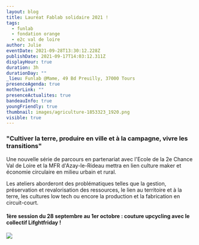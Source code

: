 ```yaml
---
layout: blog
title: Lauréat Fablab solidaire 2021 !
tags:
  - funlab
  - fondation orange
  - e2c val de loire
author: Julie
eventDate: 2021-09-28T13:30:12.228Z
publishDate: 2021-09-17T14:03:12.311Z
displayHour: true
duration: 3h
durationDay: ""
_lieu: Funlab @Mame, 49 Bd Preuilly, 37000 Tours
presenceAgenda: true
motherLink: ""
presenceActualites: true
bandeauInfo: true
youngFriendly: true
thumbnail: images/agriculture-1853323_1920.png
visible: true
---
```

### "Cultiver la terre, produire en ville et à la campagne, vivre les transitions"

Une nouvelle série de parcours en partenariat avec l'Ecole de la 2e Chance Val de Loire et la MFR d'Azay-le-Rideau mettra en lien culture maker et économie circulaire en milieu urbain et rural. 



Les ateliers aborderont des problématiques telles que la gestion, préservation et revalorisation des ressources, le lien au territoire et à la terre, les cultures low tech ou encore la production et la fabrication en circuit-court.

#### 1ère session du 28 septembre au 1er octobre : couture upcycling avec le collectif Lifghtfriday !



![](images/img_20210406_162208.jpg)